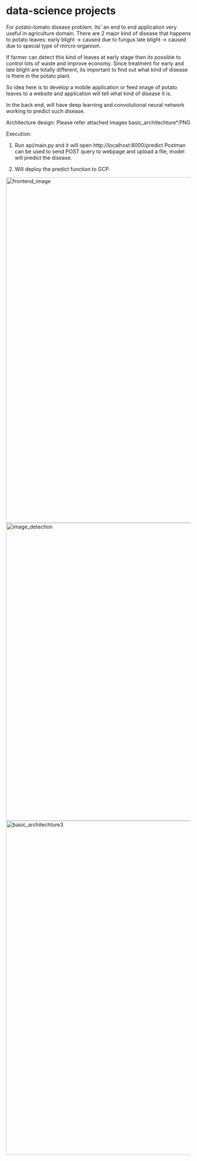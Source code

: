 # data-science projects

For potato-tomato disease problem. Its' an end to end application very useful in agriculture domain.
There are 2 major kind of disease that happens to potato leaves:
early blight -> caused due to fungus
late blight  -> caused due to special type of mircro organism.

If farmer can detect this kind of leaves at early stage then its possible to control lots of waste and improve economy.
Since treatment for early and late blight are totally different, its important to find out what kind of disease is there in the potato plant.

So idea here is to develop a mobile application or feed image of potato leaves to a website and application will tell what kind of disease it is.

In the back end, will have deep learning and convolutional neural network working to predict such disease.

Architecture design:
Please refer attached images basic_architechture*.PNG

Execution:
1. Run api/main.py and it will open http://localhost:8000/predict 
  Postman can be used to send POST query to webpage and upload a file, model will predict the disease.
  
2. Will deploy the predict function to GCP.
  
<img width="942" alt="frontend_image" src="https://user-images.githubusercontent.com/26452961/134792088-0ba8d6b2-d474-475d-a655-401a63aa1318.PNG"><img width="812" alt="image_detection" src="https://user-images.githubusercontent.com/26452961/134792092-748f61a2-c06c-4f05-8058-f5e1f7653dd7.PNG">
<img width="911" alt="basic_architechture3" src="https://user-images.githubusercontent.com/26452961/134792093-1199f2c9-9ba4-43f6-9eaa-75c6af663d96.PNG">

